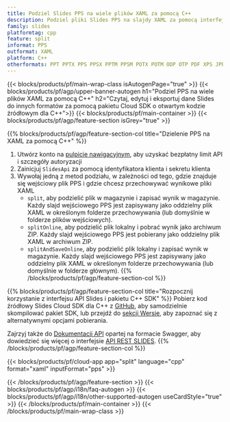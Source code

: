 ```yaml
---
title: Podziel Slides PPS na wiele plików XAML za pomocą C++
description: Podziel pliki Slides PPS na slajdy XAML za pomocą interfejsu API REST i pakietu C++ SDK o otwartym kodzie źródłowym
family: slides
platformtag: cpp
feature: split
informat: PPS
outformat: XAML
platform: C++
otherformats: PPT PPTX PPS PPSX PPTM PPSM POTX POTM ODP OTP PDF XPS JPEG PNG BMP TIFF SVG HTML5 GIF
---
```


{{< blocks/products/pf/main-wrap-class isAutogenPage="true" >}}
{{< blocks/products/pf/agp/upper-banner-autogen h1="Podziel PPS na wiele plików XAML za pomocą C++" h2="Czytaj, edytuj i eksportuj dane Slides do innych formatów za pomocą pakietu Cloud SDK o otwartym kodzie źródłowym dla C++">}}
{{< blocks/products/pf/main-container >}}
{{< blocks/products/pf/agp/feature-section isGrey="true" >}}

{{% blocks/products/pf/agp/feature-section-col title="Dzielenie PPS na XAML za pomocą C++" %}}
1. Utwórz konto na <a href="https://dashboard.aspose.cloud/">pulpicie nawigacyjnym</a>, aby uzyskać bezpłatny limit API i szczegóły autoryzacji
1. Zainicjuj ```SlidesApi``` za pomocą identyfikatora klienta i sekretu klienta
1. Wywołaj jedną z metod podziału, w zależności od tego, gdzie znajduje się wejściowy plik PPS i gdzie chcesz przechowywać wynikowe pliki XAML
    - ```split```, aby podzielić plik w magazynie i zapisać wynik w magazynie. Każdy slajd wejściowego PPS jest zapisywany jako oddzielny plik XAML w określonym folderze przechowywania (lub domyślnie w folderze plików wejściowych).
    - ```splitOnline```, aby podzielić plik lokalny i pobrać wynik jako archiwum ZIP. Każdy slajd wejściowego PPS jest pobierany jako oddzielny plik XAML w archiwum ZIP.
    - ```splitAndSaveOnline```, aby podzielić plik lokalny i zapisać wynik w magazynie. Każdy slajd wejściowego PPS jest zapisywany jako oddzielny plik XAML w określonym folderze przechowywania (lub domyślnie w folderze głównym).
{{% /blocks/products/pf/agp/feature-section-col %}}

{{% blocks/products/pf/agp/feature-section-col title="Rozpocznij korzystanie z interfejsu API Slides i pakietu C++ SDK" %}}
Pobierz kod źródłowy Slides Cloud SDK dla C++ z [GitHub](https://github.com/aspose-slides-cloud/aspose-slides-cloud-cpp), aby samodzielnie skompilować pakiet SDK, lub przejdź do [sekcji Wersje](https://releases.aspose.cloud/), aby zapoznać się z alternatywnymi opcjami pobierania.

Zajrzyj także do [Dokumentacji API](https://apireference.aspose.cloud/slides/) opartej na formacie Swagger, aby dowiedzieć się więcej o interfejsie [API REST SLIDES](https://products.aspose.cloud/slides/curl/).
{{% /blocks/products/pf/agp/feature-section-col %}}

{{< blocks/products/pf/cloud-app app="split" language="cpp" format="xaml" inputFormat="pps" >}}

{{< /blocks/products/pf/agp/feature-section >}}
{{< blocks/products/pf/agp/i18n/faq-autogen >}}
{{< blocks/products/pf/agp/i18n/other-supported-autogen useCardStyle="true" >}}
{{< /blocks/products/pf/main-container >}}
{{< /blocks/products/pf/main-wrap-class >}}